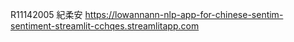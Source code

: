 R11142005 紀柔安 https://lowannann-nlp-app-for-chinese-sentim-sentiment-streamlit-cchqes.streamlitapp.com
